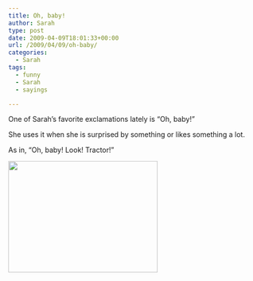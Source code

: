 ```yaml
---
title: Oh, baby!
author: Sarah
type: post
date: 2009-04-09T18:01:33+00:00
url: /2009/04/09/oh-baby/
categories:
  - Sarah
tags:
  - funny
  - Sarah
  - sayings

---
```

One of Sarah&#8217;s favorite exclamations lately is &#8220;Oh, baby!&#8221;
  
She uses it when she is surprised by something or likes something a lot.
  
As in, &#8220;Oh, baby! Look! Tractor!&#8221;

[<img src="/images/2009/04/l-640-479-69ba1c4d-c333-4570-9e9f-3ff41f4d5f04.jpeg" alt="" width="300" height="224" class="alignnone size-full wp-image-364" />][1]

 [1]: /images/2009/04/l-640-479-69ba1c4d-c333-4570-9e9f-3ff41f4d5f04.jpeg